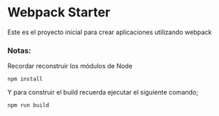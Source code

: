 # Webpack Starter

Este es el proyecto inicial para crear aplicaciones utilizando webpack

### Notas:
Recordar reconstruir los módulos de Node

```
npm install
```
Y para construir el build recuerda ejecutar el siguiente comando;
```
npm run build
```